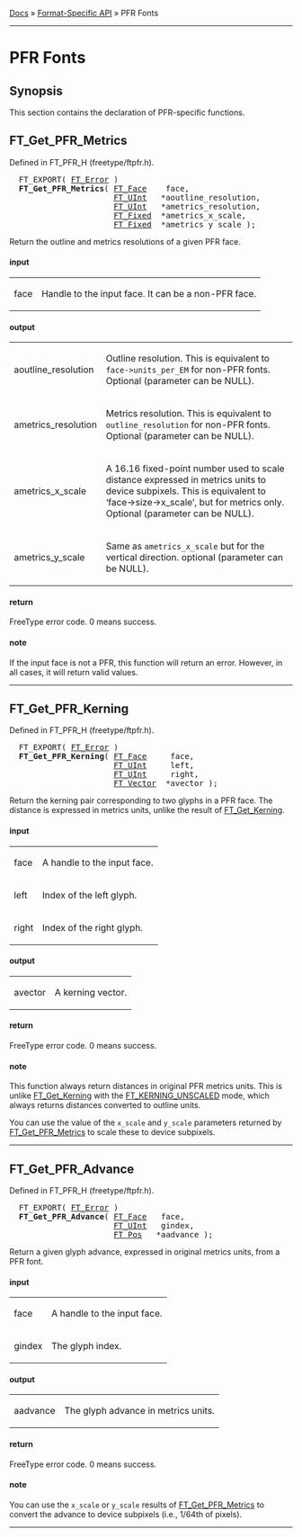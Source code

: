 [Docs](ft2-index.md) &raquo; [Format-Specific API](ft2-toc.md#format-specific-api) &raquo; PFR Fonts

-------------------------------

# PFR Fonts

## Synopsis

This section contains the declaration of PFR-specific functions.

## FT_Get_PFR_Metrics

Defined in FT_PFR_H (freetype/ftpfr.h).

<div class = "codehilite">
<pre>
  FT_EXPORT( <a href="../ft2-basic_types/#ft_error">FT_Error</a> )
  <b>FT_Get_PFR_Metrics</b>( <a href="../ft2-base_interface/#ft_face">FT_Face</a>    face,
                      <a href="../ft2-basic_types/#ft_uint">FT_UInt</a>   &#42;aoutline_resolution,
                      <a href="../ft2-basic_types/#ft_uint">FT_UInt</a>   &#42;ametrics_resolution,
                      <a href="../ft2-basic_types/#ft_fixed">FT_Fixed</a>  &#42;ametrics_x_scale,
                      <a href="../ft2-basic_types/#ft_fixed">FT_Fixed</a>  &#42;ametrics_y_scale );
</pre>
</div>


Return the outline and metrics resolutions of a given PFR face.

<h4>input</h4>
<table class="fields">
<tr><td class="val" id="face">face</td><td class="desc">
<p>Handle to the input face. It can be a non-PFR face.</p>
</td></tr>
</table>

<h4>output</h4>
<table class="fields">
<tr><td class="val" id="aoutline_resolution">aoutline_resolution</td><td class="desc">
<p>Outline resolution. This is equivalent to <code>face-&gt;units_per_EM</code> for non-PFR fonts. Optional (parameter can be NULL).</p>
</td></tr>
<tr><td class="val" id="ametrics_resolution">ametrics_resolution</td><td class="desc">
<p>Metrics resolution. This is equivalent to <code>outline_resolution</code> for non-PFR fonts. Optional (parameter can be NULL).</p>
</td></tr>
<tr><td class="val" id="ametrics_x_scale">ametrics_x_scale</td><td class="desc">
<p>A 16.16 fixed-point number used to scale distance expressed in metrics units to device subpixels. This is equivalent to &lsquo;face-&gt;size-&gt;x_scale&rsquo;, but for metrics only. Optional (parameter can be NULL).</p>
</td></tr>
<tr><td class="val" id="ametrics_y_scale">ametrics_y_scale</td><td class="desc">
<p>Same as <code>ametrics_x_scale</code> but for the vertical direction. optional (parameter can be NULL).</p>
</td></tr>
</table>

<h4>return</h4>

FreeType error code. 0&nbsp;means success.

<h4>note</h4>

If the input face is not a PFR, this function will return an error. However, in all cases, it will return valid values.

<hr>

## FT_Get_PFR_Kerning

Defined in FT_PFR_H (freetype/ftpfr.h).

<div class = "codehilite">
<pre>
  FT_EXPORT( <a href="../ft2-basic_types/#ft_error">FT_Error</a> )
  <b>FT_Get_PFR_Kerning</b>( <a href="../ft2-base_interface/#ft_face">FT_Face</a>     face,
                      <a href="../ft2-basic_types/#ft_uint">FT_UInt</a>     left,
                      <a href="../ft2-basic_types/#ft_uint">FT_UInt</a>     right,
                      <a href="../ft2-basic_types/#ft_vector">FT_Vector</a>  &#42;avector );
</pre>
</div>


Return the kerning pair corresponding to two glyphs in a PFR face. The distance is expressed in metrics units, unlike the result of <a href="../ft2-base_interface/#ft_get_kerning">FT_Get_Kerning</a>.

<h4>input</h4>
<table class="fields">
<tr><td class="val" id="face">face</td><td class="desc">
<p>A handle to the input face.</p>
</td></tr>
<tr><td class="val" id="left">left</td><td class="desc">
<p>Index of the left glyph.</p>
</td></tr>
<tr><td class="val" id="right">right</td><td class="desc">
<p>Index of the right glyph.</p>
</td></tr>
</table>

<h4>output</h4>
<table class="fields">
<tr><td class="val" id="avector">avector</td><td class="desc">
<p>A kerning vector.</p>
</td></tr>
</table>

<h4>return</h4>

FreeType error code. 0&nbsp;means success.

<h4>note</h4>

This function always return distances in original PFR metrics units. This is unlike <a href="../ft2-base_interface/#ft_get_kerning">FT_Get_Kerning</a> with the <a href="../ft2-base_interface/#ft_kerning_mode">FT_KERNING_UNSCALED</a> mode, which always returns distances converted to outline units.

You can use the value of the `x_scale` and `y_scale` parameters returned by <a href="../ft2-pfr_fonts/#ft_get_pfr_metrics">FT_Get_PFR_Metrics</a> to scale these to device subpixels.

<hr>

## FT_Get_PFR_Advance

Defined in FT_PFR_H (freetype/ftpfr.h).

<div class = "codehilite">
<pre>
  FT_EXPORT( <a href="../ft2-basic_types/#ft_error">FT_Error</a> )
  <b>FT_Get_PFR_Advance</b>( <a href="../ft2-base_interface/#ft_face">FT_Face</a>   face,
                      <a href="../ft2-basic_types/#ft_uint">FT_UInt</a>   gindex,
                      <a href="../ft2-basic_types/#ft_pos">FT_Pos</a>   &#42;aadvance );
</pre>
</div>


Return a given glyph advance, expressed in original metrics units, from a PFR font.

<h4>input</h4>
<table class="fields">
<tr><td class="val" id="face">face</td><td class="desc">
<p>A handle to the input face.</p>
</td></tr>
<tr><td class="val" id="gindex">gindex</td><td class="desc">
<p>The glyph index.</p>
</td></tr>
</table>

<h4>output</h4>
<table class="fields">
<tr><td class="val" id="aadvance">aadvance</td><td class="desc">
<p>The glyph advance in metrics units.</p>
</td></tr>
</table>

<h4>return</h4>

FreeType error code. 0&nbsp;means success.

<h4>note</h4>

You can use the `x_scale` or `y_scale` results of <a href="../ft2-pfr_fonts/#ft_get_pfr_metrics">FT_Get_PFR_Metrics</a> to convert the advance to device subpixels (i.e., 1/64th of pixels).

<hr>


